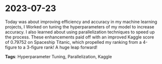 # 2023-07-23

Today was about improving efficiency and accuracy in my machine learning projects, I Worked on tuning the hyperparameters of my model to increase accuracy. I also learned about using parallelization techniques to speed up the process. These enhancements paid off with an improved Kaggle score of 0.79752 on Spaceship Titanic, which propelled my ranking from a 4-figure to a 3-figure rank! A huge leap forward!

**Tags**: Hyperparameter Tuning, Parallelization, Kaggle
